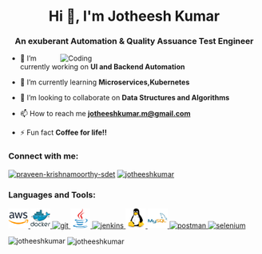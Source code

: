 <h1 align="center">Hi 👋, I'm Jotheesh Kumar</h1>
<h3 align="center">An exuberant Automation & Quality Assuance Test Engineer</h3>
<img align="right" alt="Coding" width="400" src="https://miro.medium.com/max/1400/1*panuLBsXTjypTQ_kwF2FWg.png">

- 🔭 I’m currently working on **UI and Backend Automation**

- 🌱 I’m currently learning **Microservices,Kubernetes**

- 👯 I’m looking to collaborate on **Data Structures and Algorithms**

- 📫 How to reach me **jotheeshkumar.m@gmail.com**

- ⚡ Fun fact **Coffee for life!!**

<h3 align="left">Connect with me:</h3>
<p align="left">
<a href="https://linkedin.com/in/jotheesh-kumar" target="blank"><img align="center" src="https://raw.githubusercontent.com/rahuldkjain/github-profile-readme-generator/master/src/images/icons/Social/linked-in-alt.svg" alt="praveen-krishnamoorthy-sdet" height="30" width="40" /></a>
<a href="https://leetcode.com/JotheeshKumarM/" target="blank"><img align="center" src="https://raw.githubusercontent.com/rahuldkjain/github-profile-readme-generator/master/src/images/icons/Social/leet-code.svg" alt="jotheeshkumar" height="30" width="40" /></a>
</p>

<h3 align="left">Languages and Tools:</h3>
<p align="left"> <a href="https://aws.amazon.com" target="_blank" rel="noreferrer"> <img src="https://raw.githubusercontent.com/devicons/devicon/master/icons/amazonwebservices/amazonwebservices-original-wordmark.svg" alt="aws" width="40" height="40"/> </a> <a href="https://www.docker.com/" target="_blank" rel="noreferrer"> <img src="https://raw.githubusercontent.com/devicons/devicon/master/icons/docker/docker-original-wordmark.svg" alt="docker" width="40" height="40"/> </a> <a href="https://git-scm.com/" target="_blank" rel="noreferrer"> <img src="https://www.vectorlogo.zone/logos/git-scm/git-scm-icon.svg" alt="git" width="40" height="40"/> </a> <a href="https://www.java.com" target="_blank" rel="noreferrer"> <img src="https://raw.githubusercontent.com/devicons/devicon/master/icons/java/java-original.svg" alt="java" width="40" height="40"/> </a> <a href="https://www.jenkins.io" target="_blank" rel="noreferrer"> <img src="https://www.vectorlogo.zone/logos/jenkins/jenkins-icon.svg" alt="jenkins" width="40" height="40"/> </a> <a href="https://www.linux.org/" target="_blank" rel="noreferrer"> <img src="https://raw.githubusercontent.com/devicons/devicon/master/icons/linux/linux-original.svg" alt="linux" width="40" height="40"/> </a> <a href="https://www.mysql.com/" target="_blank" rel="noreferrer"> <img src="https://raw.githubusercontent.com/devicons/devicon/master/icons/mysql/mysql-original-wordmark.svg" alt="mysql" width="40" height="40"/> </a> <a href="https://postman.com" target="_blank" rel="noreferrer"> <img src="https://www.vectorlogo.zone/logos/getpostman/getpostman-icon.svg" alt="postman" width="40" height="40"/> </a> <a href="https://www.selenium.dev" target="_blank" rel="noreferrer"> <img src="https://raw.githubusercontent.com/detain/svg-logos/780f25886640cef088af994181646db2f6b1a3f8/svg/selenium-logo.svg" alt="selenium" width="40" height="40"/> </a> </p>

<p><img align="left" src="https://github-readme-stats.vercel.app/api/top-langs?username=jotheeshkumar&show_icons=true&locale=en&layout=compact" alt="jotheeshkumar" /></p>

<p>&nbsp;<img align="center" src="https://github-readme-stats.vercel.app/api?username=jotheeshkumar&show_icons=true&locale=en" alt="jotheeshkumar" /></p>
